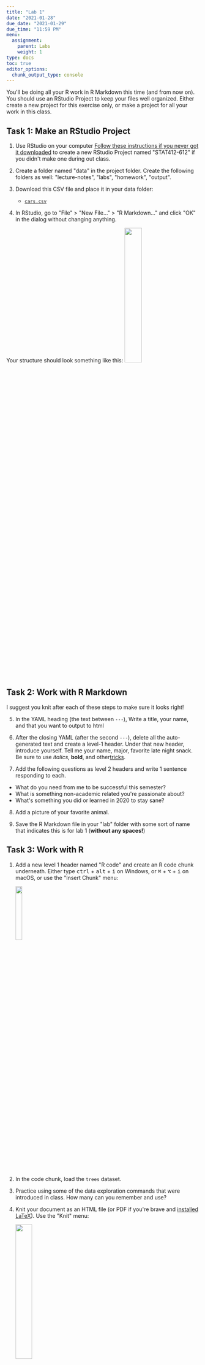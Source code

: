 ```yaml
---
title: "Lab 1"
date: "2021-01-28"
due_date: "2021-01-29"
due_time: "11:59 PM"
menu:
  assignment:
    parent: Labs
    weight: 1
type: docs
toc: true
editor_options: 
  chunk_output_type: console
---
```





You'll be doing all your R work in R Markdown this time (and from now on). You should use an RStudio Project to keep your files well organized. Either create a new project for this exercise only, or make a project for all your work in this class.

## Task 1: Make an RStudio Project

1. Use RStudio on your computer [Follow these instructions if you never got it downloaded](/resource/install/) to create a new RStudio Project named "STAT412-612" if you didn't make one during out class.

2. Create a folder named "data" in the project folder. Create the following folders as well: "lecture-notes", "labs", "homework", "output".

3. Download this CSV file and place it in your data folder:

    - [<i class="fas fa-file-csv"></i> `cars.csv`](/data/cars.csv)

4. In RStudio, go to "File" > "New File…" > "R Markdown…" and click "OK" in the dialog without changing anything.

Your structure should look something like this:
    <img src="/img/assignments/project-structure.png" width="30%" />

## Task 2: Work with R Markdown

I suggest you knit after each of these steps to make sure it looks right! 

5. In the YAML heading (the text between `---`), Write a title, your name, and that you want to output to html

6. After the closing YAML (after the second `---`), delete all the auto-generated text and create a level-1 header. Under that new header, introduce yourself. Tell me your name, major, favorite late night snack. Be sure to use _italics_, **bold**, and other[tricks](resource/markdown/).

7. Add the following questions as level 2 headers and write 1 sentence responding to each. 
  * What do you need from me to be successful this semester? 
  * What is something non-academic related you're passionate about? 
  * What's something you did or learned in 2020 to stay sane?

8. Add a picture of your favorite animal. 

10. Save the R Markdown file in your "lab" folder with some sort of name that indicates this is for lab 1 (**without any spaces!**)


## Task 3: Work with R

1. Add a new level 1 header named "R code" and create an R code chunk underneath. Either type <kbd>ctrl</kbd> + <kbd>alt</kbd> + <kbd>i</kbd> on Windows, or <kbd>⌘</kbd> + <kbd>⌥</kbd> + <kbd>i</kbd> on macOS, or use the "Insert Chunk" menu:

    <img src="/img/assignments/insert-chunk-button.png" width="19%" />

2. In the code chunk, load the `trees` dataset. 

3. Practice using some of the data exploration commands that were introduced in class. How many can you remember and use? 

3. Knit your document as an HTML file (or PDF if you're brave and [installed LaTeX](/resource/install/#install-tinytex)). Use the "Knit" menu:

    <img src="/img/assignments/knit-button.png" width="30%" />

4. Upload the knitted document and the `.Rmd` files to Canvas. 

5. 🎉 Party! 🎉


_If you're done early, I want to install the tidyverse._ Run `install.packages("tidyverse")` Some more detailed steps are [in your textbook at 1.4.3](https://r4ds.had.co.nz/introduction.html?q=install.pac#the-tidyverse). This will usually take about 3 minutes and I don't want to use class time to do so. If you've completed your lab, 

{{% div fyi %}}

You'll be doing this same process for all your future labs. Each problem set will involve an R Markdown file. You can either create a new RStudio Project directory for all your work:

<img src="/img/reference/rproj-one-folder.png" width="30%" />

Or you can create individual projects for each assignment and project:

<img src="/img/reference/rproj-multiple-folders.png" width="30%" />

On Canvas, you will turn in your .Rmd, .html, and/or .pdf file. 

{{% /div %}}
